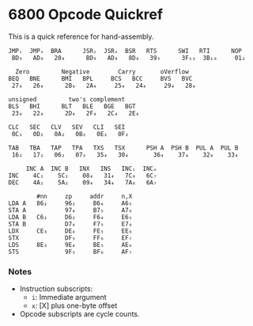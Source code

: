 6800 Opcode Quickref
====================

This is a quick reference for hand-assembly.

    JMPᵢ  JMPₓ  BRA      JSRᵢ  JSRₓ  BSR   RTS      SWI   RTI      NOP
     BD₉   AD₈   20₄      BD₉   AD₈   8D₈   39₅      3F₁₂  3B₁₀     01₂

      Zero         Negative        Carry       oVerflow
    BEQ   BNE      BMI   BPL     BCS   BCC     BVS   BVC
     27₄   26₄      2B₄   2A₄     25₄   24₄     29₄   28₄

    unsigned         two's complement
    BLS   BHI      BLT   BLE   BGE   BGT
     23₄   22₄      2D₄   2F₄   2C₄   2E₄

    CLC   SEC   CLV   SEV   CLI   SEI
     0C₂   0D₂   0A₂   0B₂   0E₂   0F₂

    TAB   TBA   TAP   TPA   TXS   TSX      PSH A  PSH B  PUL A  PUL B
     16₂   17₂   06₂   07₂   35₄   30₄       36₄    37₄    32₄    33₄

         INC A  INC B   INX   INS   INCᵢ  INCₓ
    INC    4C₂    5C₂    08₄   31₄   7C₆   6C₇
    DEC    4A₂    5A₂    09₄   34₄   7A₆   6A₇

            #nn     zp     addr     n,X
    LDA A   86₂     96₂     B6₄     A6₅
    STA A           97₄     B7₅     A7₆
    LDA B   C6₂     D6₂     F6₄     E6₅
    STA B           D7₄     F7₅     E7₆
    LDX     CE₃     DE₄     FE₅     EE₆
    STX             DF₅     FF₆     EF₇
    LDS     8E₃     9E₄     BE₅     AE₆
    STS             9F₅     BF₆     AF₇

### Notes

- Instruction subscripts:
  - `i`: Immediate argument
  - `x`: [X] plus one-byte offset
- Opcode subscripts are cycle counts.

